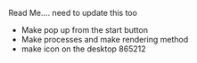 Read Me.... need to update this too

- Make pop up from the start button
- Make processes and make rendering method
- make icon on the desktop
865212
